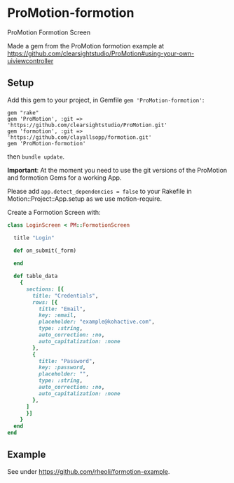 # ProMotion-formotion

ProMotion Formotion Screen

Made a gem from the ProMotion formotion example at https://github.com/clearsightstudio/ProMotion#using-your-own-uiviewcontroller


## Setup

Add this gem to your project, in Gemfile `gem 'ProMotion-formotion'`:
```
gem "rake"
gem 'ProMotion', :git => 'https://github.com/clearsightstudio/ProMotion.git'
gem 'formotion', :git => 'https://github.com/clayallsopp/formotion.git'
gem 'ProMotion-formotion'
```
then `bundle update`.

__Important__: At the moment you need to use the git versions of the ProMotion and formotion Gems for a working App.

Please add `app.detect_dependencies = false` to your Rakefile in Motion::Project::App.setup as we use motion-require.

Create a Formotion Screen with:
```ruby
class LoginScreen < PM::FormotionScreen

  title "Login"

  def on_submit(_form)
   
  end

  def table_data
    {
      sections: [{
        title: "Credentials",
        rows: [{
          title: "Email",
          key: :email,
          placeholder: "example@kohactive.com",
          type: :string,
          auto_correction: :no,
          auto_capitalization: :none
        },
        {
          title: "Password",
          key: :password,
          placeholder: "",
          type: :string,
          auto_correction: :no,
          auto_capitalization: :none
        },
      ]
      }]
    }
  end
end
``` 

## Example
See under https://github.com/rheoli/formotion-example.
